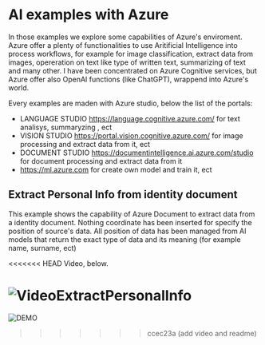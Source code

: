 # AI examples with Azure

In those examples we explore some capabilities of Azure's enviroment. \
Azure offer a plenty of functionalities to use  Aritificial Intelligence into process workflows, for example for image classification, extract data from images, opereration on text like type of written text, summarizing of text and many other.
I have been concentrated on Azure Cognitive services, but Azure offer also OpenAI functions (like ChatGPT), wrappend into Azure's world.

Every examples are maden with Azure studio, below the list of the portals:
- LANGUAGE STUDIO https://language.cognitive.azure.com/ for text analisys, summaryzing , ect
- VISION STUDIO https://portal.vision.cognitive.azure.com/ for image processing and extract data from it, ect
- DOCUMENT STUDIO https://documentintelligence.ai.azure.com/studio for document processing and extract data from it
- https://ml.azure.com for create own model and train it, ect

## Extract Personal Info from identity document
This example shows the capability of Azure Document to extract data from a identity document. Nothing coordinate has been inserted for specify the position of source's data. All position of data has been managed from AI models that return the exact type of data and its meaning (for example name, surname, ect)

<<<<<<< HEAD
Video, below.

![VideoExtractPersonalInfo](https://github.com/user-attachments/assets/a6036b24-008e-409c-b5cc-6eb6ae38773f)
=======

![DEMO](https://github.com/PhillCRIta/CSharp_IA_ExtractPersonalInfo/blob/main/VideoExtractPersonalInfo.gif)
>>>>>>> ccec23a (add video and readme)
